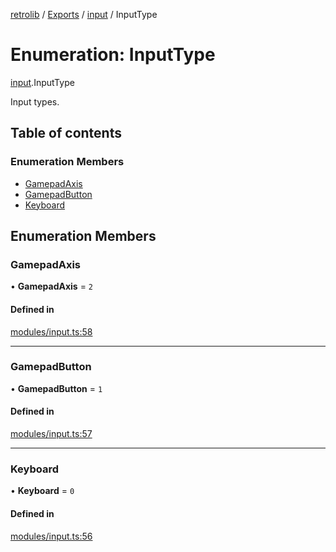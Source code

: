 [retrolib](../README.md) / [Exports](../modules.md) / [input](../modules/input.md) / InputType

# Enumeration: InputType

[input](../modules/input.md).InputType

Input types.

## Table of contents

### Enumeration Members

- [GamepadAxis](input.InputType.md#gamepadaxis)
- [GamepadButton](input.InputType.md#gamepadbutton)
- [Keyboard](input.InputType.md#keyboard)

## Enumeration Members

### GamepadAxis

• **GamepadAxis** = ``2``

#### Defined in

[modules/input.ts:58](https://github.com/philbgarner/retrolib/blob/97cd8c0/src/modules/input.ts#L58)

___

### GamepadButton

• **GamepadButton** = ``1``

#### Defined in

[modules/input.ts:57](https://github.com/philbgarner/retrolib/blob/97cd8c0/src/modules/input.ts#L57)

___

### Keyboard

• **Keyboard** = ``0``

#### Defined in

[modules/input.ts:56](https://github.com/philbgarner/retrolib/blob/97cd8c0/src/modules/input.ts#L56)
